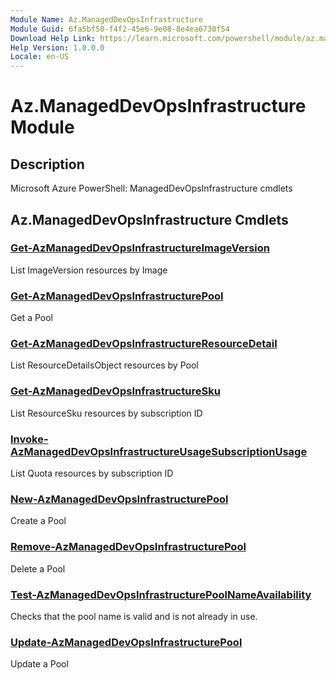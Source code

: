 ```yaml
---
Module Name: Az.ManagedDevOpsInfrastructure
Module Guid: 6fa5bf50-f4f2-45e6-9e08-8e4ea6738f54
Download Help Link: https://learn.microsoft.com/powershell/module/az.manageddevopsinfrastructure
Help Version: 1.0.0.0
Locale: en-US
---
```


# Az.ManagedDevOpsInfrastructure Module
## Description
Microsoft Azure PowerShell: ManagedDevOpsInfrastructure cmdlets

## Az.ManagedDevOpsInfrastructure Cmdlets
### [Get-AzManagedDevOpsInfrastructureImageVersion](Get-AzManagedDevOpsInfrastructureImageVersion.md)
List ImageVersion resources by Image

### [Get-AzManagedDevOpsInfrastructurePool](Get-AzManagedDevOpsInfrastructurePool.md)
Get a Pool

### [Get-AzManagedDevOpsInfrastructureResourceDetail](Get-AzManagedDevOpsInfrastructureResourceDetail.md)
List ResourceDetailsObject resources by Pool

### [Get-AzManagedDevOpsInfrastructureSku](Get-AzManagedDevOpsInfrastructureSku.md)
List ResourceSku resources by subscription ID

### [Invoke-AzManagedDevOpsInfrastructureUsageSubscriptionUsage](Invoke-AzManagedDevOpsInfrastructureUsageSubscriptionUsage.md)
List Quota resources by subscription ID

### [New-AzManagedDevOpsInfrastructurePool](New-AzManagedDevOpsInfrastructurePool.md)
Create a Pool

### [Remove-AzManagedDevOpsInfrastructurePool](Remove-AzManagedDevOpsInfrastructurePool.md)
Delete a Pool

### [Test-AzManagedDevOpsInfrastructurePoolNameAvailability](Test-AzManagedDevOpsInfrastructurePoolNameAvailability.md)
Checks that the pool name is valid and is not already in use.

### [Update-AzManagedDevOpsInfrastructurePool](Update-AzManagedDevOpsInfrastructurePool.md)
Update a Pool


